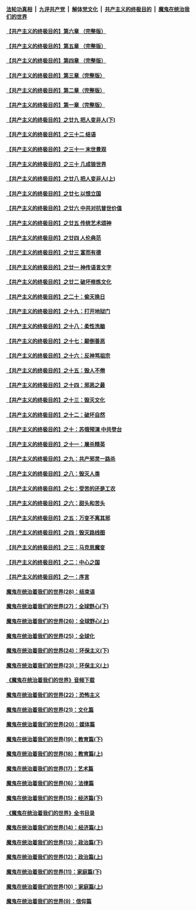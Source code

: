 ####  [法轮功真相](../../../../basic/blob/master/README.md?t=04261401) &nbsp;|&nbsp; [九评共产党](../../../../9ping.md/blob/master/README.md?t=04261401) &nbsp;|&nbsp; [解体党文化](../../../../jtdwh.md/blob/master/README.md?t=04261401)  &nbsp;|&nbsp; [共产主义的终极目的](../../../../gczydzjmd.md/blob/master/README.md?t=04261401) &nbsp;|&nbsp; [魔鬼在统治我们的世界](../../../../mgztzwmdsj.md/blob/master/README.md?t=04261401) 

#### [【共产主义的终极目的】第六章 （完整版）](../pages/nsc422/n11428913.md?t=04261401) 

#### [【共产主义的终极目的】第五章 （完整版）](../pages/nsc422/n11428912.md?t=04261401) 

#### [【共产主义的终极目的】第四章 （完整版）](../pages/nsc422/n11428907.md?t=04261401) 

#### [【共产主义的终极目的】第三章（完整版）](../pages/nsc422/n11428848.md?t=04261401) 

#### [【共产主义的终极目的】第二章（完整版）](../pages/nsc422/n11428831.md?t=04261401) 

#### [【共产主义的终极目的】第一章（完整版）](../pages/nsc422/n11417651.md?t=04261401) 

#### [【共产主义的终极目的】之廿九 把人变非人(下)](../pages/nsc422/n11344140.md?t=04261401) 

#### [【共产主义的终极目的】之三十二 结语](../pages/nsc422/n11360535.md?t=04261401) 

#### [【共产主义的终极目的】之三十一 末世景观](../pages/nsc422/n11351129.md?t=04261401) 

#### [【共产主义的终极目的】之三十 几成狼世界](../pages/nsc422/n11348280.md?t=04261401) 

#### [【共产主义的终极目的】之廿八 把人变非人(上)](../pages/nsc422/n11340492.md?t=04261401) 

#### [【共产主义的终极目的】之廿七 以恨立国](../pages/nsc422/n11336944.md?t=04261401) 

#### [【共产主义的终极目的】之廿六 中共对抗普世价值](../pages/nsc422/n11324785.md?t=04261401) 

#### [【共产主义的终极目的】之廿五 传统艺术颂神](../pages/nsc422/n11296396.md?t=04261401) 

#### [【共产主义的终极目的】之廿四 人伦典范](../pages/nsc422/n11296397.md?t=04261401) 

#### [【共产主义的终极目的】之廿三 富而有德](../pages/nsc422/n11283598.md?t=04261401) 

#### [【共产主义的终极目的】之廿一 神传语言文字](../pages/nsc422/n11263265.md?t=04261401) 

#### [【共产主义的终极目的】之廿二 破坏修炼文化](../pages/nsc422/n11245728.md?t=04261401) 

#### [【共产主义的终极目的】之二十：偷天换日](../pages/nsc422/n11238846.md?t=04261401) 

#### [【共产主义的终极目的】之十九：打开地狱门](../pages/nsc422/n11206376.md?t=04261401) 

#### [【共产主义的终极目的】之十八：柔性洗脑](../pages/nsc422/n11199994.md?t=04261401) 

#### [【共产主义的终极目的】之十七：颠倒善恶](../pages/nsc422/n11179782.md?t=04261401) 

#### [【共产主义的终极目的】之十六：反神骂祖宗](../pages/nsc422/n11166798.md?t=04261401) 

#### [【共产主义的终极目的】之十五：毁人不倦](../pages/nsc422/n11166792.md?t=04261401) 

#### [【共产主义的终极目的】之十四：邪恶之最](../pages/nsc422/n11150249.md?t=04261401) 

#### [【共产主义的终极目的】之十三：毁灭文化](../pages/nsc422/n11135227.md?t=04261401) 

#### [【共产主义的终极目的】之十二：破坏自然](../pages/nsc422/n11135214.md?t=04261401) 

#### [【共产主义的终极目的】之十：苏俄预演 中共登台](../pages/nsc422/n11118424.md?t=04261401) 

#### [【共产主义的终极目的】之十一：屠杀精英](../pages/nsc422/n11118442.md?t=04261401) 

#### [【共产主义的终极目的】之九：共产邪灵一路杀](../pages/nsc422/n11114139.md?t=04261401) 

#### [【共产主义的终极目的】之八：毁灭人类](../pages/nsc422/n11108503.md?t=04261401) 

#### [【共产主义的终极目的】之七：受苦的还是工农](../pages/nsc422/n11101809.md?t=04261401) 

#### [【共产主义的终极目的】之六：甜头和苦头](../pages/nsc422/n11096971.md?t=04261401) 

#### [【共产主义的终极目的】之五：万变不离其邪](../pages/nsc422/n11091285.md?t=04261401) 

#### [【共产主义的终极目的】之四：毁灭路线图](../pages/nsc422/n11086284.md?t=04261401) 

#### [【共产主义的终极目的】之三：马克思魔变](../pages/nsc422/n11061941.md?t=04261401) 

#### [【共产主义的终极目的】之二：中心之国](../pages/nsc422/n11047728.md?t=04261401) 

#### [【共产主义的终极目的】之一：序言](../pages/nsc422/n11086077.md?t=04261401) 

#### [魔鬼在统治着我们的世界(28)：结束语](../pages/nsc422/n10936246.md?t=04261401) 

#### [魔鬼在统治着我们的世界(27)：全球野心(下)](../pages/nsc422/n10928319.md?t=04261401) 

#### [魔鬼在统治着我们的世界(26)：全球野心(上)](../pages/nsc422/n10900318.md?t=04261401) 

#### [魔鬼在统治着我们的世界(25)：全球化](../pages/nsc422/n10788205.md?t=04261401) 

#### [魔鬼在统治着我们的世界(24)：环保主义(下)](../pages/nsc422/n10695307.md?t=04261401) 

#### [魔鬼在统治着我们的世界(23)：环保主义(上)](../pages/nsc422/n10688613.md?t=04261401) 

#### [《魔鬼在统治着我们的世界》音频下载](../pages/nsc422/n10635553.md?t=04261401) 

#### [魔鬼在统治着我们的世界(22)：恐怖主义](../pages/nsc422/n10614727.md?t=04261401) 

#### [魔鬼在统治着我们的世界(21)：文化篇](../pages/nsc422/n10597706.md?t=04261401) 

#### [魔鬼在统治着我们的世界(20)：媒体篇](../pages/nsc422/n10586579.md?t=04261401) 

#### [魔鬼在统治着我们的世界(19)：教育篇(下)](../pages/nsc422/n10564808.md?t=04261401) 

#### [魔鬼在统治着我们的世界(18)：教育篇(上)](../pages/nsc422/n10526970.md?t=04261401) 

#### [魔鬼在统治着我们的世界(17)：艺术篇](../pages/nsc422/n10499093.md?t=04261401) 

#### [魔鬼在统治着我们的世界(16)：法律篇](../pages/nsc422/n10485969.md?t=04261401) 

#### [魔鬼在统治着我们的世界(15)：经济篇(下)](../pages/nsc422/n10469975.md?t=04261401) 

#### [《魔鬼在统治着我们的世界》全书目录](../pages/nsc422/n10464261.md?t=04261401) 

#### [魔鬼在统治着我们的世界(14)：经济篇(上)](../pages/nsc422/n10457370.md?t=04261401) 

#### [魔鬼在统治着我们的世界(13)：政治篇(下)](../pages/nsc422/n10448270.md?t=04261401) 

#### [魔鬼在统治着我们的世界(12)：政治篇(上)](../pages/nsc422/n10444576.md?t=04261401) 

#### [魔鬼在统治着我们的世界(11)：家庭篇(下)](../pages/nsc422/n10440961.md?t=04261401) 

#### [魔鬼在统治着我们的世界(10)：家庭篇(上)](../pages/nsc422/n10435448.md?t=04261401) 

#### [魔鬼在统治着我们的世界(9)：信仰篇](../pages/nsc422/n10432159.md?t=04261401) 

